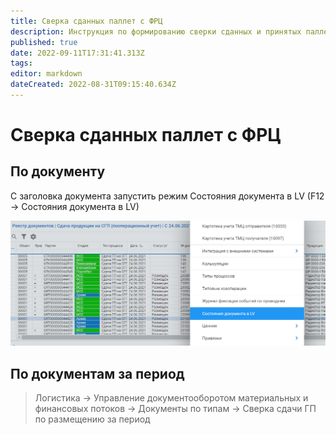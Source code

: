 ```yaml
---
title: Сверка сданных паллет с ФРЦ
description: Инструкция по формированию сверки сданных и принятых паллет с ФРЦ
published: true
date: 2022-09-11T17:31:41.313Z
tags: 
editor: markdown
dateCreated: 2022-08-31T09:15:40.634Z
---
```


# Сверка сданных паллет с ФРЦ

## По документу

С заголовка документа запустить режим Состояния документа в LV (F12 -> Состояния документа в LV)

![](<../../assets/image (413).png>)

## По документам за период

>Логистика → Управление документооборотом материальных и финансовых потоков → Документы по типам → Сверка сдачи ГП по размещению за период


